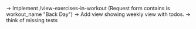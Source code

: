 -> Implement /view-exercises-in-workout
(Request form contains is workout_name	"Back Day")
-> Add view showing weekly view with todos.
-> think of missing tests

